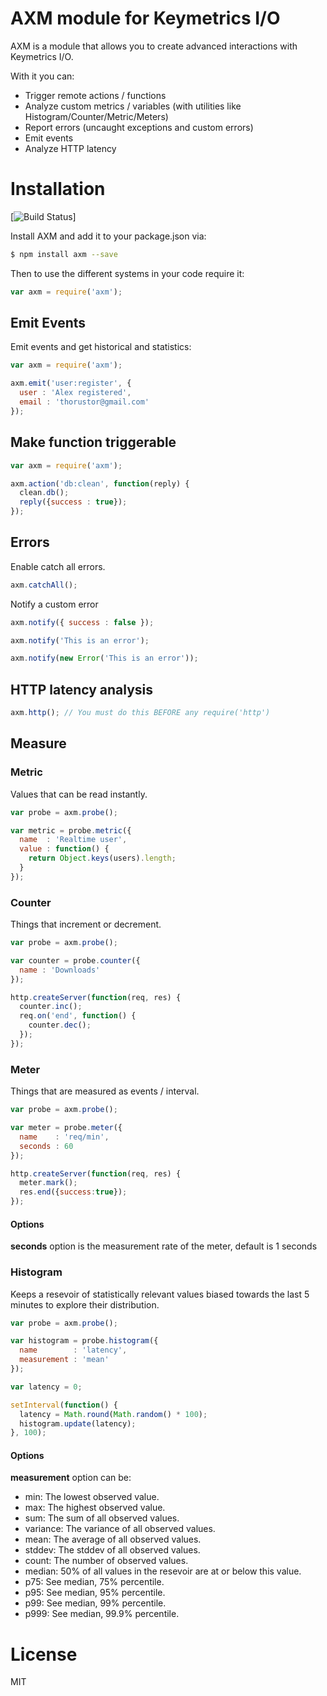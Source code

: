 
# AXM module for Keymetrics I/O

AXM is a module that allows you to create advanced interactions with Keymetrics I/O.

With it you can:
- Trigger remote actions / functions
- Analyze custom metrics / variables (with utilities like Histogram/Counter/Metric/Meters)
- Report errors (uncaught exceptions and custom errors)
- Emit events
- Analyze HTTP latency

# Installation

[![Build Status](https://api.travis-ci.org/keymetrics/axm.png?branch=master)]

Install AXM and add it to your package.json via:

```bash
$ npm install axm --save
```

Then to use the different systems in your code require it:

```javascript
var axm = require('axm');
```

## Emit Events

Emit events and get historical and statistics:

```javascript
var axm = require('axm');

axm.emit('user:register', {
  user : 'Alex registered',
  email : 'thorustor@gmail.com'
});
```

## Make function triggerable

```javascript
var axm = require('axm');

axm.action('db:clean', function(reply) {
  clean.db();
  reply({success : true});
});
```

## Errors

Enable catch all errors.

```javascript
axm.catchAll();
```

Notify a custom error

```javascript
axm.notify({ success : false });

axm.notify('This is an error');

axm.notify(new Error('This is an error'));
```

## HTTP latency analysis

```javascript
axm.http(); // You must do this BEFORE any require('http')
```

## Measure

### Metric

Values that can be read instantly.

```javascript
var probe = axm.probe();

var metric = probe.metric({
  name  : 'Realtime user',
  value : function() {
    return Object.keys(users).length;
  }
});
```

### Counter

Things that increment or decrement.

```javascript
var probe = axm.probe();

var counter = probe.counter({
  name : 'Downloads'
});

http.createServer(function(req, res) {
  counter.inc();
  req.on('end', function() {
    counter.dec();
  });
});
```

### Meter

Things that are measured as events / interval.

```javascript
var probe = axm.probe();

var meter = probe.meter({
  name    : 'req/min',
  seconds : 60
});

http.createServer(function(req, res) {
  meter.mark();
  res.end({success:true});
});
```

#### Options

**seconds** option is the measurement rate of the meter, default is 1 seconds

### Histogram

Keeps a resevoir of statistically relevant values biased towards the last 5 minutes to explore their distribution.

```javascript
var probe = axm.probe();

var histogram = probe.histogram({
  name        : 'latency',
  measurement : 'mean'
});

var latency = 0;

setInterval(function() {
  latency = Math.round(Math.random() * 100);
  histogram.update(latency);
}, 100);
```

#### Options

**measurement** option can be:

- min: The lowest observed value.
- max: The highest observed value.
- sum: The sum of all observed values.
- variance: The variance of all observed values.
- mean: The average of all observed values.
- stddev: The stddev of all observed values.
- count: The number of observed values.
- median: 50% of all values in the resevoir are at or below this value.
- p75: See median, 75% percentile.
- p95: See median, 95% percentile.
- p99: See median, 99% percentile.
- p999: See median, 99.9% percentile.

# License

MIT
